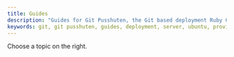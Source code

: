 ```yaml
---
title: Guides
description: "Guides for Git Pusshuten, the Git based deployment Ruby Gem that simplifies deployment."
keywords: git, git pusshuten, guides, deployment, server, ubuntu, provisioning
---
```


Choose a topic on the right.